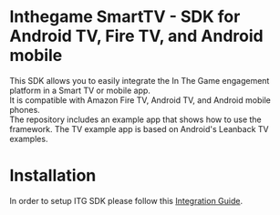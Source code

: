 # Inthegame SmartTV - SDK for Android TV, Fire TV, and Android mobile

This SDK allows you to easily integrate the In The Game engagement platform in a Smart TV or mobile app.\
It is compatible with Amazon Fire TV, Android TV, and Android mobile phones.\
The repository includes an example app that shows how to use the framework. The TV example app is based on Android's Leanback TV examples.


# Installation
In order to setup ITG SDK please follow this [Integration Guide](https://docs.google.com/document/d/1K3DOEo1Od-9pqPZHRLjDhaKLxBLE_z9L2iv8gpw_g04/edit?usp=sharing).